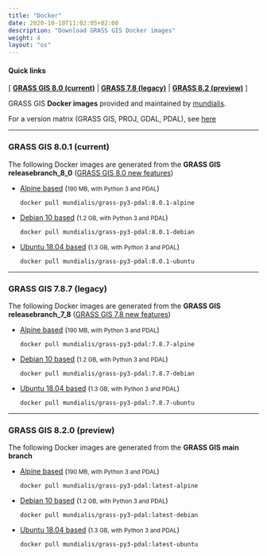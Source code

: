 ```yaml
---
title: "Docker"
date: 2020-10-10T11:02:05+02:00
description: "Download GRASS GIS Docker images"
weight: 4
layout: "os"
---
```


  
#### Quick links

[ [**GRASS GIS 8.0 (current)**](#GRASS-GIS-current) | [**GRASS 7.8 (legacy)**](#GRASS-GIS-old) | [**GRASS 8.2 (preview)**](#GRASS-GIS-devel) ]

<div class="alert rounded-0 alert-default">
<i class="fa fa-arrow-right"></i> GRASS GIS <b>Docker images</b> provided and maintained by <a href="https://www.mundialis.de/en/" target="_blank">mundialis</a>.
</div>

For a version matrix (GRASS GIS, PROJ, GDAL, PDAL), see [here](https://github.com/OSGeo/grass/blob/master/docker/README.md)

<hr>

### <a name="GRASS-GIS-current"></a> GRASS GIS 8.0.1 (current)

<div class="alert rounded-0 alert-success">
<i class="fa fa-info-circle"></i> The following Docker images are generated from the <b>GRASS GIS releasebranch_8_0</b> (<a href="https://trac.osgeo.org/grass/wiki/Grass8/NewFeatures80">GRASS GIS 8.0 new features</a>)</div>

*  [<i class="fa fa-download"></i> Alpine based](https://hub.docker.com/r/mundialis/grass-py3-pdal/tags?page=1&name=alpine) (<small>190 MB, with Python 3 and PDAL</small>)
    <pre><code class=dockerfile">docker pull mundialis/grass-py3-pdal:8.0.1-alpine</code></pre>

*  [<i class="fa fa-download"></i> Debian 10 based](https://hub.docker.com/r/mundialis/grass-py3-pdal/tags?page=1&name=debian) (<small>1.2 GB, with Python 3 and PDAL</small>)
    <pre><code class="dockerfile">docker pull mundialis/grass-py3-pdal:8.0.1-debian</code></pre>

*  [<i class="fa fa-download"></i> Ubuntu 18.04 based](https://hub.docker.com/r/mundialis/grass-py3-pdal/tags?page=1&name=ubuntu) (<small>1.3 GB, with Python 3 and PDAL</small>)
   <pre><code class="dockerfile">docker pull mundialis/grass-py3-pdal:8.0.1-ubuntu</code></pre>


<hr>


### <a name="GRASS-GIS-old"></a> GRASS GIS 7.8.7 (legacy)

<div class="alert rounded-0 alert-warning">
<i class="fa fa-info-circle"></i> The following Docker images are generated from the <b>GRASS GIS releasebranch_7_8</b> (<a href="https://trac.osgeo.org/grass/wiki/Grass7/NewFeatures78">GRASS GIS 7.8 new features</a>)</div>

*  [<i class="fa fa-download"></i> Alpine based](https://hub.docker.com/r/mundialis/grass-py3-pdal/tags?page=1&name=alpine) (<small>190 MB, with Python 3 and PDAL</small>)
    <pre><code class=dockerfile">docker pull mundialis/grass-py3-pdal:7.8.7-alpine</code></pre>

*  [<i class="fa fa-download"></i> Debian 10 based](https://hub.docker.com/r/mundialis/grass-py3-pdal/tags?page=1&name=debian) (<small>1.2 GB, with Python 3 and PDAL</small>)
    <pre><code class="dockerfile">docker pull mundialis/grass-py3-pdal:7.8.7-debian</code></pre>

*  [<i class="fa fa-download"></i> Ubuntu 18.04 based](https://hub.docker.com/r/mundialis/grass-py3-pdal/tags?page=1&name=ubuntu) (<small>1.3 GB, with Python 3 and PDAL</small>)
   <pre><code class="dockerfile">docker pull mundialis/grass-py3-pdal:7.8.7-ubuntu</code></pre>

<hr>


### <a name="GRASS-GIS-devel"></a> GRASS GIS 8.2.0 (preview)

<div class="alert rounded-0 alert-info">
<i class="fa fa-info-circle"></i> The following Docker images are generated from the <b>GRASS GIS main branch</b>
</div>

*  [<i class="fa fa-download"></i> Alpine based](https://hub.docker.com/r/mundialis/grass-py3-pdal/tags?page=1&name=apline) (<small>190 MB, with Python 3 and PDAL</small>)
    <pre><code class="dockerfile">docker pull mundialis/grass-py3-pdal:latest-alpine</code></pre>

*  [<i class="fa fa-download"></i> Debian 10 based](https://hub.docker.com/r/mundialis/grass-py3-pdal/tags?page=1&name=debian) (<small>1.2 GB, with Python 3 and PDAL</small>)
   <pre><code class="dockerfile">docker pull mundialis/grass-py3-pdal:latest-debian</code></pre>

*  [<i class="fa fa-download"></i> Ubuntu 18.04 based](https://hub.docker.com/r/mundialis/grass-py3-pdal/tags?page=1&name=ubuntu) (<small>1.3 GB, with Python 3 and PDAL</small>)
   <pre><code class="dockerfile">docker pull mundialis/grass-py3-pdal:latest-ubuntu</code></pre>
